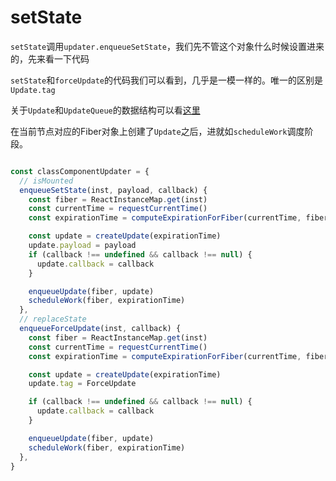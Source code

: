# setState

```setState```调用```updater.enqueueSetState```，我们先不管这个对象什么时候设置进来的，先来看一下代码

```setState```和```forceUpdate```的代码我们可以看到，几乎是一模一样的。唯一的区别是```Update.tag```

关于```Update```和```UpdateQueue```的数据结构可以看[这里]()

在当前节点对应的Fiber对象上创建了```Update```之后，进就如```scheduleWork```调度阶段。

```js

const classComponentUpdater = {
  // isMounted
  enqueueSetState(inst, payload, callback) {
    const fiber = ReactInstanceMap.get(inst)
    const currentTime = requestCurrentTime()
    const expirationTime = computeExpirationForFiber(currentTime, fiber)

    const update = createUpdate(expirationTime)
    update.payload = payload
    if (callback !== undefined && callback !== null) {
      update.callback = callback
    }

    enqueueUpdate(fiber, update)
    scheduleWork(fiber, expirationTime)
  },
  // replaceState
  enqueueForceUpdate(inst, callback) {
    const fiber = ReactInstanceMap.get(inst)
    const currentTime = requestCurrentTime()
    const expirationTime = computeExpirationForFiber(currentTime, fiber)

    const update = createUpdate(expirationTime)
    update.tag = ForceUpdate

    if (callback !== undefined && callback !== null) {
      update.callback = callback
    }

    enqueueUpdate(fiber, update)
    scheduleWork(fiber, expirationTime)
  },
}

```